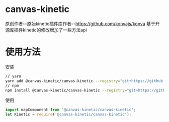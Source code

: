 # canvas-kinetic
原创作者--原始kinetic插件库作者--https://github.com/konvajs/konva
基于开源库插件kinetic的修改增加了一些方法api

# 使用方法

安装

```sh
// yarn
yarn add @canvas-kinetic/canvas-kinetic --registry="git+https://github.com/" --dev
// npm
npm install @canvas-kinetic/canvas-kinetic --registry="git+https://github.com/" --save-dev
```

使用

```js
import mapComponent from '@canvas-kinetic/canvas-kinetic';
let Kinetic = require('@canvas-kinetic/canvas-kinetic');
```
